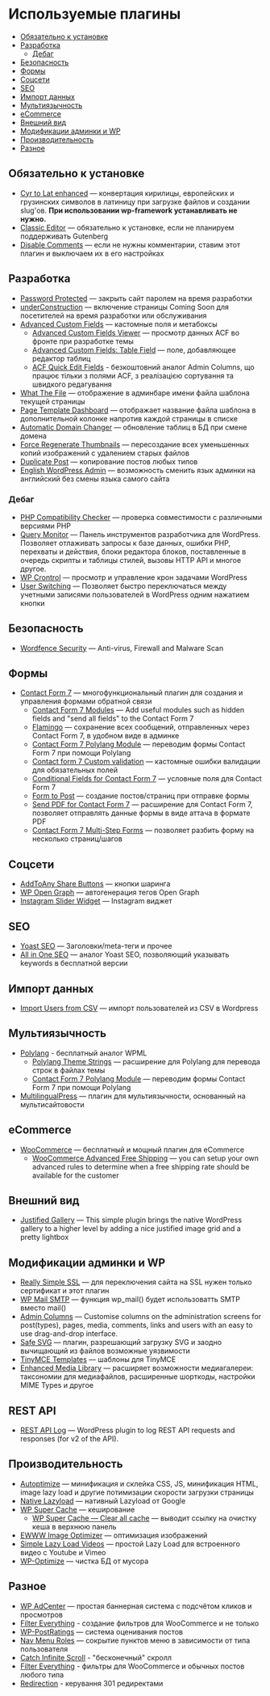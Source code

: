 # Используемые плагины

* [Обязательно к установке](#Обязательно-к-установке)
* [Разработка](#Разработка)
  * [Дебаг](#Дебаг)
* [Безопасность](#Безопасность)
* [Формы](#Формы)
* [Соцсети](#Соцсети)
* [SEO](#seo)
* [Импорт данных](#Импорт-данных)
* [Мультиязычность](#Мультиязычность)
* [eCommerce](#ecommerce)
* [Внешний вид](#Внешний-вид)
* [Модификации админки и WP](#Модификации-админки-и-wp)
* [Производительность](#Производительность)
* [Разное](#Разное)

## Обязательно к установке

* [Cyr to Lat enhanced](https://wordpress.org/plugins/cyr3lat/) — конвертация кирилицы, европейских и грузинских символов в латиницу при загрузке файлов и создании slug'ов. **При использовании wp-framework устанавливать не нужно.**
* [Classic Editor](https://wordpress.org/plugins/classic-editor/) — обязательно к установке, если не планируем поддерживать Gutenberg
* [Disable Comments](https://wordpress.org/plugins/disable-comments/) — если не нужны комментарии, ставим этот плагин и выключаем их в его настройках

## Разработка

* [Password Protected](https://wordpress.org/plugins/password-protected/) — закрыть сайт паролем на время разработки
* [underConstruction](https://wordpress.org/plugins/underconstruction/) — включение страницы Coming Soon для посетителей на время разработки или обслуживания
* [Advanced Custom Fields](https://wordpress.org/plugins/advanced-custom-fields/) — кастомные поля и метабоксы
  * [Advanced Custom Fields Viewer](https://wordpress.org/plugins/advanced-custom-fields-viewer/) — просмотр данных ACF во фронте при разработке темы
  * [Advanced Custom Fields: Table Field](https://wordpress.org/plugins/advanced-custom-fields-table-field/) — поле, добавляющее редактор таблиц
  * [ACF Quick Edit Fields](https://wordpress.org/plugins/acf-quickedit-fields/) - безкоштовний аналог Admin Columns, що працює тільки з полями ACF, з реалізацією сортування та швидкого редагування
* [What The File](https://wordpress.org/plugins/what-the-file/) — отображение в админбаре имени файла шаблона текущей страницы
* [Page Template Dashboard](https://wordpress.org/plugins/page-template-dashboard/) — отображает название файла шаблона в дополнительной колонке напротив каждой страницы в списке
* [Automatic Domain Changer](https://wordpress.org/plugins/automatic-domain-changer/) — обновление таблиц в БД при смене домена
* [Force Regenerate Thumbnails](https://wordpress.org/plugins/force-regenerate-thumbnails/) — пересоздание всех уменьшенных копий изображений с удалением старых файлов
* [Duplicate Post](https://wordpress.org/plugins/duplicate-post/) — копирование постов любых типов
* [English WordPress Admin](https://wordpress.org/plugins/english-wp-admin/) — возможность сменить язык админки на английский без смены языка самого сайта
  
### Дебаг

* [PHP Compatibility Checker](https://wordpress.org/plugins/php-compatibility-checker/) — проверка совместимости с различными версиями PHP
* [Query Monitor](https://wordpress.org/plugins/query-monitor/) — Панель инструментов разработчика для WordPress. Позволяет отлаживать запросы к базе данных, ошибки PHP, перехваты и действия, блоки редактора блоков, поставленные в очередь скрипты и таблицы стилей, вызовы HTTP API и многое другое.
* [WP Crontrol](https://wordpress.org/plugins/wp-crontrol/) — просмотр и управление крон задачами WordPress
* [User Switching](https://wordpress.org/plugins/user-switching/) — Позволяет быстро переключаться между учетными записями пользователей в WordPress одним нажатием кнопки

## Безопасность

* [Wordfence Security](https://wordpress.org/plugins/wordfence/) — Anti-virus, Firewall and Malware Scan

## Формы

* [Contact Form 7](https://wordpress.org/plugins/contact-form-7/) — многофункциональный плагин для создания и управления формами обратной связи
  * [Contact Form 7 Modules](https://wordpress.org/plugins/contact-form-7-modules/) — Add useful modules such as hidden fields and "send all fields" to the Contact Form 7
  * [Flamingo](https://wordpress.org/plugins/flamingo/) — сохранение всех сообщений, отправленных через Contact Form 7, в удобном виде в админке
  * [Contact Form 7 Polylang Module](https://wordpress.org/plugins/cf7-polylang/) — переводим формы Contact Form 7 при помощи Polylang
  * [Contact form 7 Custom validation](https://wordpress.org/plugins/cf7-field-validation/) — кастомные ошибки валидации для обязательных полей
  * [Conditional Fields for Contact Form 7](https://wordpress.org/plugins/cf7-conditional-fields/) — условные поля для Contact Form 7
  * [Form to Post](https://wordpress.org/plugins/form-to-post/) — создание постов/страниц при отправке формы
  * [Send PDF for Contact Form 7](https://wordpress.org/plugins/send-pdf-for-contact-form-7/) — расширение для Contact Form 7, позволяет отправлять данные формы в виде аттача в формате PDF
  * [Contact Form 7 Multi-Step Forms](https://wordpress.org/plugins/contact-form-7-multi-step-module/) — позволяет разбить форму на несколько страниц/шагов
  
## Соцсети

* [AddToAny Share Buttons](https://wordpress.org/plugins/add-to-any/) — кнопки шаринга
* [WP Open Graph](https://wordpress.org/plugins/wp-open-graph/) — автогенерация тегов Open Graph
* [Instagram Slider Widget](https://wordpress.org/plugins/instagram-slider-widget/) — Instagram виджет

## SEO

* [Yoast SEO](https://wordpress.org/plugins/wordpress-seo/) — Заголовки/meta-теги и прочее
* [All in One SEO](https://wordpress.org/plugins/all-in-one-seo-pack/) — аналог Yoast SEO, позволяющий указывать keywords в бесплатной версии

## Импорт данных

* [Import Users from CSV](https://wordpress.org/plugins/import-users-from-csv/) — импорт пользователей из CSV в Wordpress

## Мультиязычность

* [Polylang](https://wordpress.org/plugins/polylang/) - бесплатный аналог WPML
  * [Polylang Theme Strings](https://wordpress.org/plugins/polylang-theme-strings/) — расширение для Polylang для перевода строк в файлах темы
  * [Contact Form 7 Polylang Module](https://wordpress.org/plugins/cf7-polylang/) — переводим формы Contact Form 7 при помощи Polylang
* [MultilingualPress](https://wordpress.org/plugins/multilingual-press/) — плагин для мультиязычности, основанный на мультисайтовости

## eCommerce

* [WooCommerce](https://wordpress.org/plugins/woocommerce/) — бесплатный и мощный плагин для eCommerce
  * [WooCommerce Advanced Free Shipping](https://wordpress.org/plugins/woocommerce-advanced-free-shipping/) — you can setup your own advanced rules to determine when a free shipping rate should be available for the customer

## Внешний вид

* [Justified Gallery](https://wordpress.org/plugins/justified-gallery/) — This simple plugin brings the native WordPress gallery to a higher level by adding a nice justified image grid and a pretty lightbox

## Модификации админки и WP

* [Really Simple SSL](https://wordpress.org/plugins/really-simple-ssl/) — для переключения сайта на SSL нужен только сертификат и этот плагин
* [WP Mail SMTP](https://wordpress.org/plugins/wp-mail-smtp/) — функция wp_mail() будет использоватть SMTP вместо mail()
* [Admin Columns](https://wordpress.org/plugins/codepress-admin-columns/) — Customise columns on the administration screens for post(types), pages, media, comments, links and users with an easy to use drag-and-drop interface.
* [Safe SVG](https://wordpress.org/plugins/safe-svg/) — плагин, разрешающий загрузку SVG и заодно вычищающий из файлов возможные уязвимости
* [TinyMCE Templates](https://wordpress.org/plugins/tinymce-templates/screenshots/) — шаблоны для TinyMCE
* [Enhanced Media Library](https://wordpress.org/plugins/enhanced-media-library/) — расширяет возможности медиагалереи: таксономии для медиафайлов, расширенные шорткоды, настройки MIME Types и другое

## REST API

* [REST API Log](https://wordpress.org/plugins/wp-rest-api-log/) — WordPress plugin to log REST API requests and responses (for v2 of the API).

## Производительность

* [Autoptimize](https://wordpress.org/plugins/autoptimize/) — минификация и склейка CSS, JS, минификация HTML, image lazy load и другие потимизации скорости загрузки страницы
* [Native Lazyload](https://wordpress.org/plugins/native-lazyload/) — нативный Lazyload от Google
* [WP Super Cache](https://wordpress.org/plugins/wp-super-cache/) — кеширование
  * [WP Super Cache — Clear all cache](https://wordpress.org/plugins/wp-super-cache-clear-cache-menu/) — выводит ссылку на очистку кеша в верхнюю панель
* [EWWW Image Optimizer](https://wordpress.org/plugins/ewww-image-optimizer/) — оптимизация изображений
* [Simple Lazy Load Videos](https://wordpress.org/plugins/simple-lazy-load-videos/) — простой Lazy Load для встроенного видео с Youtube и Vimeo
* [WP-Optimize](https://wordpress.org/plugins/wp-optimize/) — чистка БД от мусора

## Разное

* [WP AdCenter](https://wordpress.org/plugins/wpadcenter/) — простая баннерная система с подсчётом кликов и просмотров
* [Filter Everything](https://wordpress.org/plugins/filter-everything/) - создание фильтров для WooCommerce и не только
* [WP-PostRatings](https://wordpress.org/plugins/wp-postratings/) — система оценивания постов
* [Nav Menu Roles](https://wordpress.org/plugins/nav-menu-roles/) — сокрытие пунктов меню в зависимости от типа пользователя
* [Catch Infinite Scroll](https://wordpress.org/plugins/catch-infinite-scroll/) - "бесконечный" скролл
* [Filter Everything](https://wordpress.org/plugins/filter-everything/) - фильтры для WooCommerce и обычных постов любого типа
* [Redirection](https://wordpress.org/plugins/redirection/) - керування 301 редиректами
